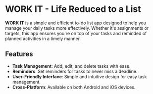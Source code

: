 # WORK IT - Life Reduced to a List

**WORK IT** is a simple and efficient to-do list app designed to help you manage your daily tasks more effectively. Whether it's assignments or targets, this app ensures you're on top of your tasks and reminded of planned activities in a timely manner.

## Features

- **Task Management**: Add, edit, and delete tasks with ease.
- **Reminders**: Set reminders for tasks to never miss a deadline.
- **User-Friendly Interface**: Simple and intuitive design for easy task management.
- **Cross-Platform**: Available on both Android and iOS devices.
